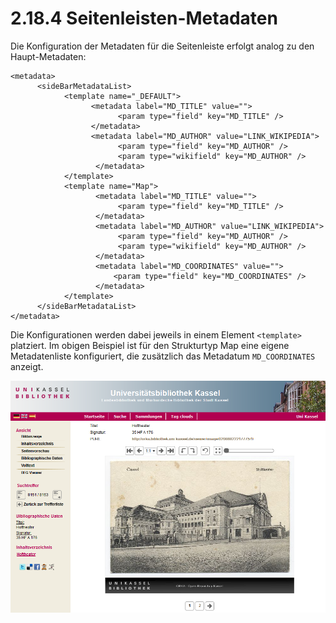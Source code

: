 # 2.18.4 Seitenleisten-Metadaten

Die Konfiguration der Metadaten für die Seitenleiste erfolgt analog zu den Haupt-Metadaten:

```markup
<metadata>
      <sideBarMetadataList>
            <template name="_DEFAULT">
                  <metadata label="MD_TITLE" value="">
                        <param type="field" key="MD_TITLE" />
                  </metadata>
                  <metadata label="MD_AUTHOR" value="LINK_WIKIPEDIA">
                        <param type="field" key="MD_AUTHOR" />
                        <param type="wikifield" key="MD_AUTHOR" />
                   </metadata>
            </template>
            <template name="Map">
                   <metadata label="MD_TITLE" value="">
                        <param type="field" key="MD_TITLE" />
                   </metadata>
                   <metadata label="MD_AUTHOR" value="LINK_WIKIPEDIA">
                        <param type="field" key="MD_AUTHOR" />
                        <param type="wikifield" key="MD_AUTHOR" />
                   </metadata>
                   <metadata label="MD_COORDINATES" value="">
                       <param type="field" key="MD_COORDINATES" />
                   </metadata>
            </template>
      </sideBarMetadataList>
</metadata>
```

Die Konfigurationen werden dabei jeweils in einem Element `<template>` platziert. Im obigen Beispiel ist für den Strukturtyp Map eine eigene Metadatenliste konfiguriert, die zusätzlich das Metadatum `MD_COORDINATES` anzeigt. 

![](../../.gitbook/assets/seitenleiste.png)

